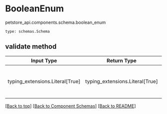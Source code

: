 # BooleanEnum
petstore_api.components.schema.boolean_enum
```
type: schemas.Schema
```

## validate method
Input Type | Return Type | Notes
------------ | ------------- | -------------
typing_extensions.Literal[True] | typing_extensions.Literal[True] | must be one of [True]

[[Back to top]](#top) [[Back to Component Schemas]](../../../README.md#Component-Schemas) [[Back to README]](../../../README.md)
